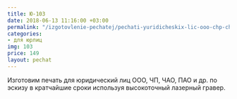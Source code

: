 ```yaml
---
title: Ю-103
date: 2018-06-13 11:16:00 +03:00
permalink: "/izgotovlenie-pechatej/pechati-yuridicheskix-lic-ooo-chp-chao-pat-i-dr/eskiz-u103/"
categories:
- для юрлиц
img: 103
price: 149
layout: pechat
---
```


Изготовим печать для юридический лиц ООО, ЧП, ЧАО, ПАО и др. по эскизу в кратчайшие сроки используя высокоточный лазерный гравер.
